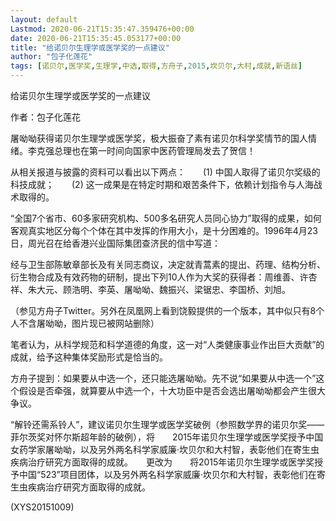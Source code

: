 ```yaml
---
layout: default
Lastmod: 2020-06-21T15:35:47.359476+00:00
date: 2020-06-21T15:35:45.053177+00:00
title: "给诺贝尔生理学或医学奖的一点建议"
author: "包子化莲花"
tags: [诺贝尔,医学奖,生理学,中选,取得,方舟子,2015,坎贝尔,大村,成就,新语丝]
---
```


给诺贝尔生理学或医学奖的一点建议

作者：包子化莲花

屠呦呦获得诺贝尔生理学或医学奖，极大振奋了素有诺贝尔科学奖情节的国人情绪。李克强总理也在第一时间向国家中医药管理局发去了贺信！

从相关报道与披露的资料可以看出以下两点：　　(1)   中国人取得了诺贝尔奖级的科技成就；　　(2)   这一成果是在特定时期和艰苦条件下，依赖计划指令与人海战术取得的。

“全国7个省市、60多家研究机构、500多名研究人员同心协力”取得的成果，如何客观真实地区分每个个体在其中发挥的作用大小，是十分困难的。1996年4月23日，周光召在给香港兴业国际集团查济民的信中写道：

经与卫生部陈敏章部长及有关同志商议，决定就青蒿素的提出、药理、结构分析、衍生物合成及有效药物的研制，提出下列10人作为大奖的获得者：周维善、许杏祥、朱大元、顾浩明、李英、屠呦呦、魏振兴、梁锯忠、李国桥、刘旭。

（参见方舟子Twitter。另外在凤凰网上看到饶毅提供的一个版本，其中似只有8个人不含屠呦呦，图片现已被网站删除）

笔者认为，从科学规范和科学道德的角度，这一对“人类健康事业作出巨大贡献”的成就，给予这种集体奖励形式是恰当的。

方舟子提到：如果要从中选一个，还只能选屠呦呦。先不说“如果要从中选一个”这个假设是否牵强，就算要从中选一个，十大功臣中是否会选出屠呦呦都会产生很大争议。

“解铃还需系铃人”，建议诺贝尔生理学或医学奖破例（参照数学界的诺贝尔奖——菲尔茨奖对怀尔斯超年龄的破例），将　　2015年诺贝尔生理学或医学奖授予中国女药学家屠呦呦，以及另外两名科学家威廉·坎贝尔和大村智，表彰他们在寄生虫疾病治疗研究方面取得的成就。　　更改为　　将2015年诺贝尔生理学或医学奖授予中国“523”项目团体，以及另外两名科学家威廉·坎贝尔和大村智，表彰他们在寄生虫疾病治疗研究方面取得的成就。

(XYS20151009)

